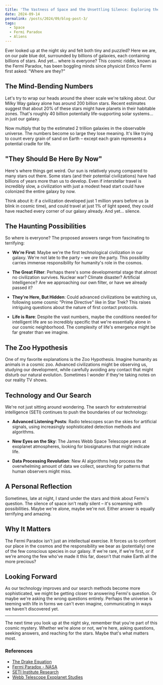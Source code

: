 ```yaml
---
title: 'The Vastness of Space and the Unsettling Silence: Exploring the Fermi Paradox'
date: 2024-09-14
permalink: /posts/2024/09/blog-post-3/
tags:
  - Space
  - Fermi Paradox
  - Aliens
---
```


Ever looked up at the night sky and felt both tiny and puzzled? Here we are, on our pale blue dot, surrounded by billions of galaxies, each containing billions of stars. And yet... where is everyone? This cosmic riddle, known as the Fermi Paradox, has been boggling minds since physicist Enrico Fermi first asked: "Where are they?"

## The Mind-Bending Numbers

Let's try to wrap our heads around the sheer scale we're talking about. Our Milky Way galaxy alone has around 200 billion stars. Recent estimates suggest that about 20% of these stars might have planets in their habitable zones. That's roughly 40 billion potentially life-supporting solar systems... in just our galaxy.

Now multiply that by the estimated 2 trillion galaxies in the observable universe. The numbers become so large they lose meaning. It's like trying to count every grain of sand on Earth – except each grain represents a potential cradle for life.

## "They Should Be Here By Now"

Here's where things get weird. Our sun is relatively young compared to many stars out there. Some stars (and their potential civilizations) have had billions of years more than us to develop. Even if interstellar travel is incredibly slow, a civilization with just a modest head start could have colonized the entire galaxy by now.

Think about it: if a civilization developed just 1 million years before us (a blink in cosmic time), and could travel at just 1% of light speed, they could have reached every corner of our galaxy already. And yet... silence.

## The Haunting Possibilities

So where is everyone? The proposed answers range from fascinating to terrifying:

* **We're First**: Maybe we're the first technological civilization in our galaxy. We're not late to the party – we *are* the party. This possibility carries immense responsibility for humanity's role in the cosmos.

* **The Great Filter**: Perhaps there's some developmental stage that almost no civilization survives. Nuclear war? Climate disaster? Artificial Intelligence? Are we approaching our own filter, or have we already passed it?

* **They're Here, But Hidden**: Could advanced civilizations be watching us, following some cosmic "Prime Directive" like in Star Trek? This raises intriguing questions about the nature of first contact protocols.

* **Life is Rare**: Despite the vast numbers, maybe the conditions needed for intelligent life are so incredibly specific that we're essentially alone in our cosmic neighborhood. The complexity of life's emergence might be far greater than we imagine.

## The Zoo Hypothesis

One of my favorite explanations is the Zoo Hypothesis. Imagine humanity as animals in a cosmic zoo. Advanced civilizations might be observing us, studying our development, while carefully avoiding any contact that might disturb our natural evolution. Sometimes I wonder if they're taking notes on our reality TV shows.

## Technology and Our Search

We're not just sitting around wondering. The search for extraterrestrial intelligence (SETI) continues to push the boundaries of our technology:

* **Advanced Listening Posts**: Radio telescopes scan the skies for artificial signals, using increasingly sophisticated detection methods and algorithms.

* **New Eyes on the Sky**: The James Webb Space Telescope peers at exoplanet atmospheres, looking for biosignatures that might indicate life.

* **Data Processing Revolution**: New AI algorithms help process the overwhelming amount of data we collect, searching for patterns that human observers might miss.

## A Personal Reflection

Sometimes, late at night, I stand under the stars and think about Fermi's question. The silence of space isn't really silent – it's screaming with possibilities. Maybe we're alone, maybe we're not. Either answer is equally terrifying and amazing.

## Why It Matters

The Fermi Paradox isn't just an intellectual exercise. It forces us to confront our place in the cosmos and the responsibility we bear as (potentially) one of the few conscious species in our galaxy. If we're rare, if we're first, or if we're among the few who've made it this far, doesn't that make Earth all the more precious?

## Looking Forward

As our technology improves and our search methods become more sophisticated, we might be getting closer to answering Fermi's question. Or maybe we're asking the wrong questions entirely. Perhaps the universe is teeming with life in forms we can't even imagine, communicating in ways we haven't discovered yet.

---

The next time you look up at the night sky, remember that you're part of this cosmic mystery. Whether we're alone or not, we're here, asking questions, seeking answers, and reaching for the stars. Maybe that's what matters most.

### References

* [The Drake Equation](https://www.seti.org/drake-equation-index)
* [Fermi Paradox - NASA](https://science.nasa.gov/)
* [SETI Institute Research](https://www.seti.org/)
* [Webb Telescope Exoplanet Studies](https://webb.nasa.gov/)
